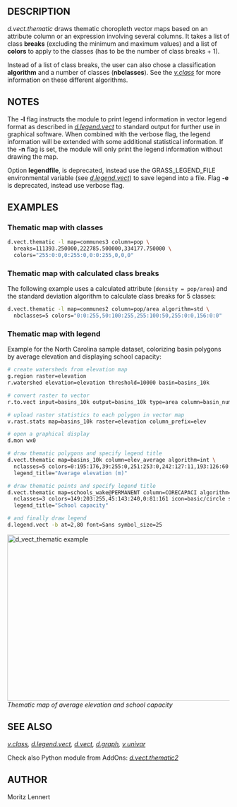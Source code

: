 ## DESCRIPTION

*d.vect.thematic* draws thematic choropleth vector maps based on an
attribute column or an expression involving several columns. It takes a
list of class **breaks** (excluding the minimum and maximum values) and
a list of **colors** to apply to the classes (has to be the number of
class breaks + 1).

Instead of a list of class breaks, the user can also chose a
classification **algorithm** and a number of classes (**nbclasses**).
See the *[v.class](v.class.md)* for more information on these different
algorithms.

## NOTES

The **-l** flag instructs the module to print legend information in
vector legend format as described in *[d.legend.vect](d.legend.vect.md)*
to standard output for further use in graphical software. When combined
with the verbose flag, the legend information will be extended with some
additional statistical information. If the **-n** flag is set, the
module will only print the legend information without drawing the map.

Option **legendfile**, is deprecated, instead use the GRASS_LEGEND_FILE
environmental variable (see *[d.legend.vect](d.legend.vect.md)*) to save
legend into a file. Flag **-e** is deprecated, instead use verbose flag.

## EXAMPLES

### Thematic map with classes

```bash
d.vect.thematic -l map=communes3 column=pop \
  breaks=111393.250000,222785.500000,334177.750000 \
  colors="255:0:0,0:255:0,0:0:255,0,0,0"
```

### Thematic map with calculated class breaks

The following example uses a calculated attribute (`density = pop/area`)
and the standard deviation algorithm to calculate class breaks for 5
classes:

```bash
d.vect.thematic -l map=communes2 column=pop/area algorithm=std \
  nbclasses=5 colors="0:0:255,50:100:255,255:100:50,255:0:0,156:0:0"
```

### Thematic map with legend

Example for the North Carolina sample dataset, colorizing basin polygons
by average elevation and displaying school capacity:

```bash
# create watersheds from elevation map
g.region raster=elevation
r.watershed elevation=elevation threshold=10000 basin=basins_10k

# convert raster to vector
r.to.vect input=basins_10k output=basins_10k type=area column=basin_num

# upload raster statistics to each polygon in vector map
v.rast.stats map=basins_10k raster=elevation column_prefix=elev

# open a graphical display
d.mon wx0

# draw thematic polygons and specify legend title
d.vect.thematic map=basins_10k column=elev_average algorithm=int \
  nclasses=5 colors=0:195:176,39:255:0,251:253:0,242:127:11,193:126:60 \
  legend_title="Average elevation (m)"

# draw thematic points and specify legend title
d.vect.thematic map=schools_wake@PERMANENT column=CORECAPACI algorithm=std \
  nclasses=3 colors=149:203:255,45:143:240,0:81:161 icon=basic/circle size=15 \
  legend_title="School capacity"

# and finally draw legend
d.legend.vect -b at=2,80 font=Sans symbol_size=25
```

[<img src="d_vect_thematic.png" width="600" height="377"
alt="d_vect_thematic example" />](d_vect_thematic.png)
*Thematic map of average elevation and school capacity*

## SEE ALSO

*[v.class](v.class.md), [d.legend.vect](d.legend.vect.md),
[d.vect](d.vect.md), [d.graph](d.graph.md), [v.univar](v.univar.md)*

Check also Python module from AddOns:
*[d.vect.thematic2](https://grass.osgeo.org/grass8/manuals/addons/d.vect.thematic2.html)*

## AUTHOR

Moritz Lennert
